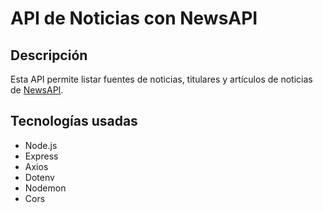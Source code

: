 # API de Noticias con NewsAPI

## Descripción
Esta API permite listar fuentes de noticias, titulares y artículos de noticias de [NewsAPI](https://newsapi.org/).

## Tecnologías usadas
- Node.js
- Express
- Axios
- Dotenv
- Nodemon
- Cors